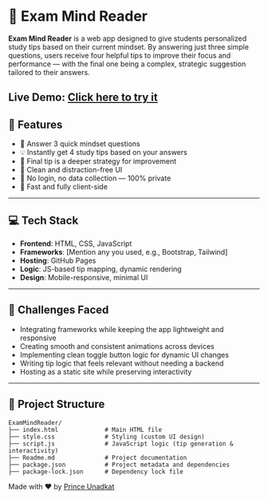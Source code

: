 # 🧠 Exam Mind Reader

**Exam Mind Reader** is a web app designed to give students personalized study tips based on their current mindset. By answering just three simple questions, users receive four helpful tips to improve their focus and performance — with the final one being a complex, strategic suggestion tailored to their answers.

Live Demo: [Click here to try it](https://princeunadkat-dev.github.io/ExamMindReader/)
---

## 🎯 Features

- 📝 Answer 3 quick mindset questions
- 💡 Instantly get 4 study tips based on your answers
- 🧩 Final tip is a deeper strategy for improvement
- 🎨 Clean and distraction-free UI
- 🔐 No login, no data collection — 100% private
- 🚀 Fast and fully client-side
---

## 💻 Tech Stack

- **Frontend**: HTML, CSS, JavaScript  
- **Frameworks**: [Mention any you used, e.g., Bootstrap, Tailwind]  
- **Hosting**: GitHub Pages  
- **Logic**: JS-based tip mapping, dynamic rendering  
- **Design**: Mobile-responsive, minimal UI
---

## 🚧 Challenges Faced

- Integrating frameworks while keeping the app lightweight and responsive  
- Creating smooth and consistent animations across devices  
- Implementing clean toggle button logic for dynamic UI changes  
- Writing tip logic that feels relevant without needing a backend  
- Hosting as a static site while preserving interactivity
---

## 📁 Project Structure

```
ExamMindReader/
├── index.html             # Main HTML file
├── style.css              # Styling (custom UI design)
├── script.js              # JavaScript logic (tip generation & interactivity)
├── Readme.md              # Project documentation
├── package.json           # Project metadata and dependencies
├── package-lock.json      # Dependency lock file
```

Made with ❤️ by [Prince Unadkat](https://github.com/PrinceUnadkat-dev)

